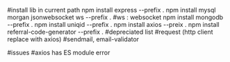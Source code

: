 #install lib in current path
npm install express --prefix .
npm install mysql morgan jsonwebsocket ws --prefix .
#ws : websocket
npm install mongodb --prefix .
npm install uniqid --prefix .
npm install axios --preix .
npm install referral-code-generator --prefix .
#depreciated list
#request (http client replace with axios)
#sendmail, email-validator

#issues
#axios has ES module error
